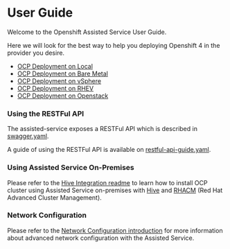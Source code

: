 # User Guide

Welcome to the Openshift Assisted Service User Guide.

Here we will look for the best way to help you deploying Openshift 4 in the provider you desire.

 - [OCP Deployment on Local](deploy-on-local.md)
 - [OCP Deployment on Bare Metal](deploy-on-bare-metal.md)
 - [OCP Deployment on vSphere](deploy-on-vsphere.md)
 - [OCP Deployment on RHEV](deploy-on-RHEV.md)
 - [OCP Deployment on Openstack](deploy-on-OSP.md)

### Using the RESTFul API

The assisted-service exposes a RESTFul API which is described in [swagger.yaml](../../swagger.yaml).

A guide of using the RESTFul API is available on [restful-api-guide.yaml](./restful-api-guide.md).

### Using Assisted Service On-Premises

Please refer to the [Hive Integration readme](../hive-integration/README.md) to learn how to install OCP cluster using Assisted Service on-premises with [Hive](https://github.com/openshift/hive/) and [RHACM](https://github.com/open-cluster-management) (Red Hat Advanced Cluster Management).

### Network Configuration

Please refer to the [Network Configuration introduction](network-configuration.md) for more information about advanced network configuration with the Assisted Service.
